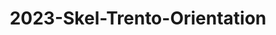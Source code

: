 ---
schema: default 
title: 2023-Skel-Trento-Orientation 
organization: Unitn  # Copyright Holders in the config file
notes: 3D vector of the cellphone orientation
resources:
    - name: codebook
      # URL must link to the corresponding codebook
      url: >-
          https://datascientiafoundation.github.io/LivePeople-Documentation/codebooks/2023_SKEL_Trento_orientation.html
      format: html
license: >-
  ./../../resources/2023LivePeopleLicense.html
dataset_name: Orientation
location: Trento (IT)
latitude_map: 46.04
longitude_map: 11.07
start_date: 2023-05-12T02:15
end_date: 2023-06-12T02:15
dataset_type: Sensors
sensor_type: Position
size: 9292.04 MB
dataset_format: parquet  
other_format: csv
number_participants: 55
language: Not Applicable
collection_name: skel
project_url: <a href="https://ds.datascientia.eu/community/public/projects/">Datascientia community project</a>
5_stars: 3  # Fixed value
publication_date: 2024-11-16 14:19:40  # Current timestamp
identifier: 008.AAAQ.AAA.BQ  # Generated based on the defined rules
request_contact: datadistribution.knowdive@unitn.it
maintainer: Andrea Bontempelli  # Maintainer based on authors
maintainer_email: datadistribution.knowdive@unitn.it  
category:
  - Dataset
---